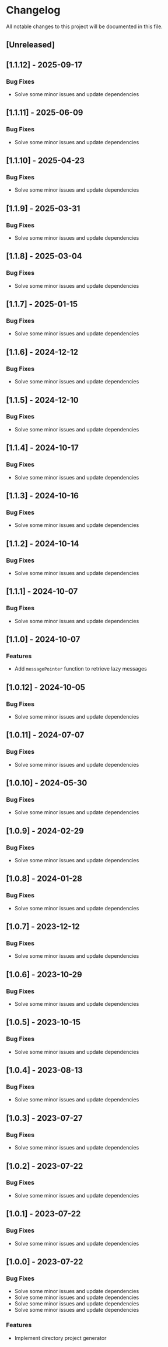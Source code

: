 # Changelog

All notable changes to this project will be documented in this file.

## [Unreleased]
## [1.1.12] - 2025-09-17

### Bug Fixes

- Solve some minor issues and update dependencies

## [1.1.11] - 2025-06-09

### Bug Fixes

- Solve some minor issues and update dependencies

## [1.1.10] - 2025-04-23

### Bug Fixes

- Solve some minor issues and update dependencies

## [1.1.9] - 2025-03-31

### Bug Fixes

- Solve some minor issues and update dependencies

## [1.1.8] - 2025-03-04

### Bug Fixes

- Solve some minor issues and update dependencies

## [1.1.7] - 2025-01-15

### Bug Fixes

- Solve some minor issues and update dependencies

## [1.1.6] - 2024-12-12

### Bug Fixes

- Solve some minor issues and update dependencies

## [1.1.5] - 2024-12-10

### Bug Fixes

- Solve some minor issues and update dependencies

## [1.1.4] - 2024-10-17

### Bug Fixes

- Solve some minor issues and update dependencies

## [1.1.3] - 2024-10-16

### Bug Fixes

- Solve some minor issues and update dependencies

## [1.1.2] - 2024-10-14

### Bug Fixes

- Solve some minor issues and update dependencies

## [1.1.1] - 2024-10-07

### Bug Fixes

- Solve some minor issues and update dependencies

## [1.1.0] - 2024-10-07

### Features

- Add `messagePointer` function to retrieve lazy messages

## [1.0.12] - 2024-10-05

### Bug Fixes

- Solve some minor issues and update dependencies

## [1.0.11] - 2024-07-07

### Bug Fixes

- Solve some minor issues and update dependencies

## [1.0.10] - 2024-05-30

### Bug Fixes

- Solve some minor issues and update dependencies

## [1.0.9] - 2024-02-29

### Bug Fixes

- Solve some minor issues and update dependencies

## [1.0.8] - 2024-01-28

### Bug Fixes

- Solve some minor issues and update dependencies

## [1.0.7] - 2023-12-12

### Bug Fixes

- Solve some minor issues and update dependencies

## [1.0.6] - 2023-10-29

### Bug Fixes

- Solve some minor issues and update dependencies

## [1.0.5] - 2023-10-15

### Bug Fixes

- Solve some minor issues and update dependencies

## [1.0.4] - 2023-08-13

### Bug Fixes

- Solve some minor issues and update dependencies

## [1.0.3] - 2023-07-27

### Bug Fixes

- Solve some minor issues and update dependencies

## [1.0.2] - 2023-07-22

### Bug Fixes

- Solve some minor issues and update dependencies

## [1.0.1] - 2023-07-22

### Bug Fixes

- Solve some minor issues and update dependencies

## [1.0.0] - 2023-07-22

### Bug Fixes

- Solve some minor issues and update dependencies
- Solve some minor issues and update dependencies
- Solve some minor issues and update dependencies
- Solve some minor issues and update dependencies

### Features

- Implement directory project generator

<!-- generated by git-cliff -->

